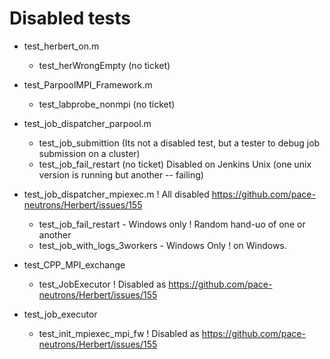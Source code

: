 # Disabled tests

- test_herbert_on.m
  - test_herWrongEmpty (no ticket)

- test_ParpoolMPI_Framework.m
  - test_labprobe_nonmpi (no ticket)

- test_job_dispatcher_parpool.m
  - test_job_submittion (Its not a disabled test, but a tester to debug job submission on a cluster)
  - test_job_fail_restart (no ticket)  Disabled on Jenkins Unix (one unix version is running but another -- failing)

- test_job_dispatcher_mpiexec.m                 ! All disabled https://github.com/pace-neutrons/Herbert/issues/155
  - test_job_fail_restart - Windows only        ! Random hand-uo of one or another
  - test_job_with_logs_3workers - Windows Only  ! on Windows.
  
- test_CPP_MPI_exchange
  - test_JobExecutor ! Disabled as https://github.com/pace-neutrons/Herbert/issues/155  
- test_job_executor
  - test_init_mpiexec_mpi_fw  ! Disabled as https://github.com/pace-neutrons/Herbert/issues/155
